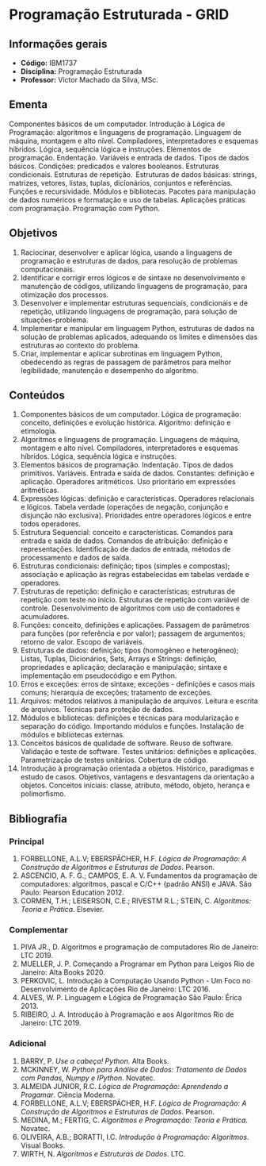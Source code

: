 # Programação Estruturada - GRID

## Informações gerais

- **Código:** IBM1737
- **Disciplina:** Programação Estruturada
- **Professor:** Victor Machado da Silva, MSc.

## Ementa

Componentes básicos de um computador. Introdução à Lógica de Programação: algoritmos e linguagens de programação. Linguagem de máquina, montagem e alto nível. Compiladores, interpretadores e esquemas híbridos. Lógica, sequência lógica e instruções. Elementos de programação. Endentação. Variáveis e entrada de dados. Tipos de dados básicos. Condições: predicados e valores booleanos. Estruturas condicionais. Estruturas de repetição.  Estruturas de dados básicas: strings, matrizes, vetores, listas, tuplas, dicionários, conjuntos e referências. Funções e recursividade. Módulos e bibliotecas. Pacotes para manipulação de dados numéricos e formatação e uso de tabelas. Aplicações práticas com programação. Programação com Python.

## Objetivos

1. Raciocinar, desenvolver e aplicar lógica, usando a linguagens de programação e estruturas de dados, para resolução de problemas computacionais.
2. Identificar e corrigir erros lógicos e de sintaxe no desenvolvimento e manutenção de códigos, utilizando linguagens de programação, para otimização dos processos.
3. Desenvolver e implementar estruturas sequenciais, condicionais e de repetição, utilizando linguagens de programação, para solução de situações-problema.
4. Implementar e manipular em linguagem Python, estruturas de dados na solução de problemas aplicados, adequando os limites e dimensões das estruturas ao contexto do problema.
5. Criar, implementar e aplicar sub­rotinas em linguagem Python, obedecendo as regras de passagem de parâmetros para melhor legibilidade, manutenção e desempenho do algoritmo.

## Conteúdos

1. Componentes básicos de um computador. Lógica de programação: conceito, definições e evolução histórica. Algoritmo: definição e etimologia.
2. Algoritmos e linguagens de programação. Linguagens de máquina, montagem e alto nível. Compiladores, interpretadores e esquemas híbridos. Lógica, sequência lógica e instruções.
3. Elementos básicos de programação. Indentação. Tipos de dados primitivos. Variáveis. Entrada e saída de dados. Constantes: definição e aplicação. Operadores aritméticos. Uso prioritário em expressões aritméticas.
4. Expressões lógicas: definição e características. Operadores relacionais e lógicos. Tabela verdade (operações de negação, conjunção e disjunção não exclusiva). Prioridades entre operadores lógicos e entre todos operadores.
5. Estrutura Sequencial: conceito e características. Comandos para entrada e saída de dados. Comandos de atribuição: definição e representações. Identificação de dados de entrada, métodos de processamento e dados de saída.
6. Estruturas condicionais: definição; tipos (simples e compostas); associação e aplicação às regras estabelecidas em tabelas verdade e operadores.
7. Estruturas de repetição: definição e características; estruturas de repetição com teste no início. Estruturas de repetição com variável de controle. Desenvolvimento de algoritmos com uso de contadores e acumuladores.
8. Funções: conceito, definições e aplicações. Passagem de parâmetros para funções (por referência e por valor); passagem de argumentos; retorno de valor. Escopo de variáveis.
9. Estruturas de dados: definição; tipos (homogêneo e heterogêneo); Listas, Tuplas, Dicionários, Sets, Arrays e Strings: definição, propriedades e aplicação; declaração e manipulação; sintaxe e implementação em pseudocódigo e em Python.
10. Erros e exceções: erros de sintaxe; exceções - definições e casos mais comuns; hierarquia de exceções; tratamento de exceções.
11. Arquivos: métodos relativos à manipulação de arquivos. Leitura e escrita de arquivos. Técnicas para proteção de dados.
12. Módulos e bibliotecas: definições e técnicas para modularização e separação do código. Importando módulos e funções. Instalação de módulos e bibliotecas externas.
13. Conceitos básicos de qualidade de software. Reuso de software. Validação e teste de software. Testes unitários: definições e aplicações. Parametrização de testes unitários. Cobertura de código.
14. Introdução à programação orientada a objetos. Histórico, paradigmas e estudo de casos. Objetivos, vantagens e desvantagens da orientação a objetos. Conceitos iniciais: classe, atributo, método, objeto, herança e polimorfismo.

## Bibliografia

### Principal

1. FORBELLONE, A.L.V; EBERSPÄCHER, H.F. _Lógica de Programação: A Construção de Algoritmos e Estruturas de Dados_. Pearson.
2. ASCENCIO, A. F. G.; CAMPOS, E. A. V. Fundamentos da programação de computadores:  algoritmos, pascal e C/C++ (padrão ANSI) e JAVA. São Paulo: Pearson Education 2012.
3. CORMEN, T.H.; LEISERSON, C.E.; RIVESTM R.L.; STEIN, C. _Algoritmos: Teoria e Prática_. Elsevier.

### Complementar

1. PIVA JR., D. Algoritmos e programação de computadores Rio de Janeiro: LTC 2019.
2. MUELLER, J. P. Começando a Programar em Python para Leigos Rio de Janeiro: Alta Books 2020.
3. PERKOVIC, L. Introdução à Computação Usando Python - Um Foco no Desenvolvimento de Aplicações Rio de Janeiro: LTC 2016.
4. ALVES, W. P. Linguagem e Lógica de Programação São Paulo: Érica 2013.
5. RIBEIRO, J. A. Introdução à Programação e aos Algoritmos Rio de Janeiro: LTC 2019.

### Adicional

1. BARRY, P. _Use a cabeça! Python_. Alta Books.
2. MCKINNEY, W. _Python para Análise de Dados: Tratamento de Dados com Pandas, Numpy e IPython_. Novatec.
3. ALMEIDA JUNIOR, R.C. _Lógica de Programação: Aprendendo a Progamar_. Ciência Moderna.
4. FORBELLONE, A.L.V; EBERSPÄCHER, H.F. _Lógica de Programação: A Construção de Algoritmos e Estruturas de Dados_. Pearson.
5. MEDINA, M.; FERTIG, C. _Algoritmos e Programação: Teoria e Prática_. Novatec.
6. OLIVEIRA, A.B.; BORATTI, I.C. _Introdução à Programação: Algoritmos_. Visual Books.
7. WIRTH, N. _Algoritmos e Estruturas de Dados_. LTC.

